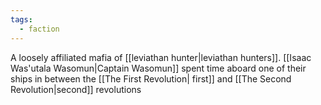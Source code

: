 ```yaml
---
tags:
  - faction
---
```


A loosely affiliated mafia of [[leviathan hunter|leviathan hunters]]. [[Isaac Was'utala Wasomun|Captain Wasomun]] spent time aboard one of their ships in between the [[The First Revolution| first]] and [[The Second Revolution|second]] revolutions